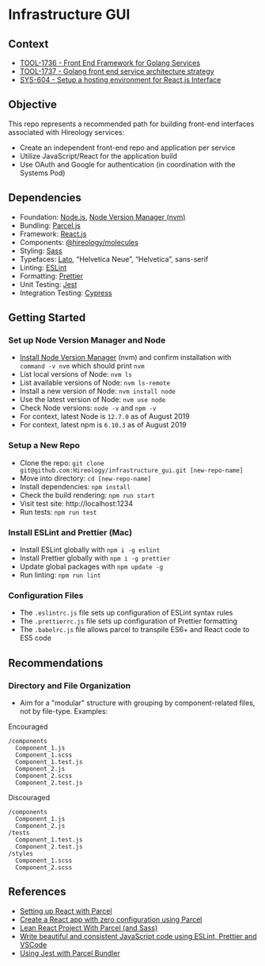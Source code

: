# Infrastructure GUI

## Context

- [TOOL-1736 - Front End Framework for Golang Services](https://hireology.atlassian.net/browse/TOOL-1736)
- [TOOL-1737 - Golang front end service architecture strategy](https://hireology.atlassian.net/browse/TOOL-1737)
- [SYS-604 - Setup a hosting environment for React.js Interface](https://hireology.atlassian.net/browse/SYS-604)

## Objective

This repo represents a recommended path for building front-end interfaces associated with Hireology services:

- Create an independent front-end repo and application per service
- Utilize JavaScript/React for the application build
- Use OAuth and Google for authentication (in coordination with the Systems Pod)

## Dependencies

- Foundation: [Node.js](https://nodejs.org/en/), [Node Version Manager (nvm)](https://github.com/nvm-sh/nvm)
- Bundling: [Parcel.js](https://parceljs.org/)
- Framework: [React.js](https://reactjs.org/)
- Components: [@hireology/molecules](https://github.com/Hireology/molecules)
- Styling: [Sass](https://sass-lang.com/)
- Typefaces: [Lato](https://fonts.google.com/specimen/Lato), “Helvetica Neue”, “Helvetica”, sans-serif
- Linting: [ESLint](https://eslint.org/)
- Formatting: [Prettier](https://prettier.io/)
- Unit Testing: [Jest](https://jestjs.io/)
- Integration Testing: [Cypress](https://www.cypress.io/)

## Getting Started

### Set up Node Version Manager and Node

- [Install Node Version Manager](https://github.com/nvm-sh/nvm#installation-and-update) (nvm) and confirm installation with `command -v nvm` which should print `nvm`
- List local versions of Node: `nvm ls`
- List available versions of Node: `nvm ls-remote`
- Install a new version of Node: `nvm install node`
- Use the latest version of Node: `nvm use node`
- Check Node versions: `node -v` and `npm -v`
- For context, latest Node is `12.7.0` as of August 2019
- For context, latest npm is `6.10.3` as of August 2019

### Setup a New Repo

- Clone the repo: `git clone git@github.com:Hireology/infrastructure_gui.git [new-repo-name]`
- Move into directory: `cd [new-repo-name]`
- Install dependencies: `npm install`
- Check the build rendering: `npm run start`
- Visit test site: http://localhost:1234
- Run tests: `npm run test`

### Install ESLint and Prettier (Mac)

- Install ESLint globally with `npm i -g eslint`
- Install Prettier globally with `npm i -g prettier`
- Update global packages with `npm update -g`
- Run linting: `npm run lint`

### Configuration Files

- The `.eslintrc.js` file sets up configuration of ESLint syntax rules
- The `.prettierrc.js` file sets up configuration of Prettier formatting
- The `.babelrc.js` file allows parcel to transpile ES6+ and React code to ES5 code

## Recommendations

### Directory and File Organization

- Aim for a "modular" structure with grouping by component-related files, not by file-type. Examples:

Encouraged

```
/components
  Component_1.js
  Component_1.scss
  Component_1.test.js
  Component_2.js
  Component_2.scss
  Component_2.test.js
```

Discouraged

```
/components
  Component_1.js
  Component_2.js
/tests
  Component_1.test.js
  Component_2.test.js
/styles
  Component_1.scss
  Component_2.scss
```

## References

- [Setting up React with Parcel](https://parceljs.org/recipes.html)
- [Create a React app with zero configuration using Parcel](https://blog.jakoblind.no/react-parcel/)
- [Lean React Project With Parcel (and Sass)](https://medium.com/dailyjs/lean-react-project-with-parcel-a6ffe0fac0d2)
- [Write beautiful and consistent JavaScript code using ESLint, Prettier and VSCode](https://hackernoon.com/write-beautiful-and-consistent-javascript-code-using-eslint-prettier-and-vscode-760837fdef89)
- [Using Jest with Parcel Bundler](https://ryankubik.com/blog/parcel-and-jest/)
